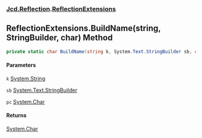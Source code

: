 ### [Jcd.Reflection](Jcd_Reflection.md 'Jcd.Reflection').[ReflectionExtensions](Jcd_Reflection_ReflectionExtensions.md 'Jcd.Reflection.ReflectionExtensions')
## ReflectionExtensions.BuildName(string, StringBuilder, char) Method
```csharp
private static char BuildName(string k, System.Text.StringBuilder sb, char pc);
```
#### Parameters
<a name='Jcd_Reflection_ReflectionExtensions_BuildName(string_System_Text_StringBuilder_char)_k'></a>
`k` [System.String](https://docs.microsoft.com/en-us/dotnet/api/System.String 'System.String')  
  
<a name='Jcd_Reflection_ReflectionExtensions_BuildName(string_System_Text_StringBuilder_char)_sb'></a>
`sb` [System.Text.StringBuilder](https://docs.microsoft.com/en-us/dotnet/api/System.Text.StringBuilder 'System.Text.StringBuilder')  
  
<a name='Jcd_Reflection_ReflectionExtensions_BuildName(string_System_Text_StringBuilder_char)_pc'></a>
`pc` [System.Char](https://docs.microsoft.com/en-us/dotnet/api/System.Char 'System.Char')  
  
#### Returns
[System.Char](https://docs.microsoft.com/en-us/dotnet/api/System.Char 'System.Char')  
